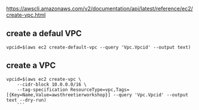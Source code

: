 https://awscli.amazonaws.com/v2/documentation/api/latest/reference/ec2/create-vpc.html

## create a defaul VPC
```
vpcid=$(aws ec2 create-default-vpc --query 'Vpc.Vpcid' --output text)  
```
## create a VPC
```
vpcid=$(aws ec2 create-vpc \
    --cidr-block 10.0.0.0/16 \
    --tag-specification ResourceType=vpc,Tags=[{Key=Name,Value=awsthreetierworkshop}] --query 'Vpc.Vpcid' --output text --dry-run)  
    ```

